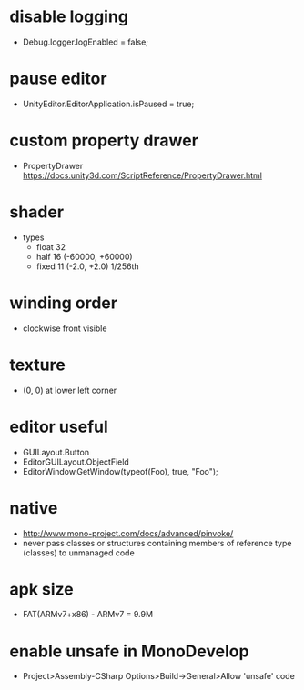 # disable logging
* Debug.logger.logEnabled = false;

# pause editor
* UnityEditor.EditorApplication.isPaused = true;

# custom property drawer
* PropertyDrawer https://docs.unity3d.com/ScriptReference/PropertyDrawer.html

# shader
* types
    * float 32
    * half 16 (-60000, +60000)
    * fixed 11 (-2.0, +2.0) 1/256th

# winding order
* clockwise front visible

# texture
* (0, 0) at lower left corner

# editor useful
* GUILayout.Button
* EditorGUILayout.ObjectField
* EditorWindow.GetWindow(typeof(Foo), true, "Foo");

# native
* http://www.mono-project.com/docs/advanced/pinvoke/
* never pass classes or structures containing members of reference type (classes) to unmanaged code

# apk size
* FAT(ARMv7+x86) - ARMv7 = 9.9M

# enable unsafe in MonoDevelop
* Project>Assembly-CSharp Options>Build->General>Allow 'unsafe' code
